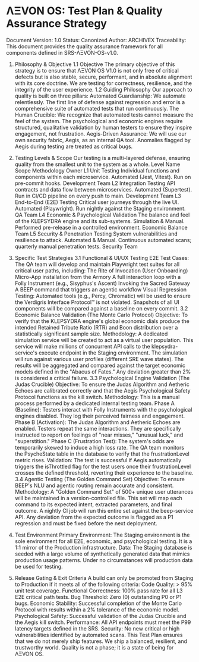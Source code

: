 # ΛΞVON OS: Test Plan & Quality Assurance Strategy
Document Version: 1.0
Status: Canonized
Author: ARCHIVEX
Traceability: This document provides the quality assurance framework for all components defined in SRS-ΛΞVON-OS-v1.0.
1. Philosophy & Objective
1.1 Objective
The primary objective of this strategy is to ensure that ΛΞVON OS V1.0 is not only free of critical defects but is also stable, secure, performant, and in absolute alignment with its core doctrine. We are testing for correctness, resilience, and the integrity of the user experience.
1.2 Guiding Philosophy
Our approach to quality is built on three pillars:
Automated Guardianship: We automate relentlessly. The first line of defense against regression and error is a comprehensive suite of automated tests that run continuously.
The Human Crucible: We recognize that automated tests cannot measure the feel of the system. The psychological and economic engines require structured, qualitative validation by human testers to ensure they inspire engagement, not frustration.
Aegis-Driven Assurance: We will use our own security fabric, Aegis, as an internal QA tool. Anomalies flagged by Aegis during testing are treated as critical bugs.
2. Testing Levels & Scope
Our testing is a multi-layered defense, ensuring quality from the smallest unit to the system as a whole.
Level
Name
Scope
Methodology
Owner
L1
Unit Testing
Individual functions and components within each microservice.
Automated (Jest, Vitest). Run on pre-commit hooks.
Development Team
L2
Integration Testing
API contracts and data flow between microservices.
Automated (Supertest). Run in CI/CD pipeline on every push to main.
Development Team
L3
End-to-End (E2E) Testing
Critical user journeys through the live UI.
Automated (Playwright). Run nightly against the Staging environment.
QA Team
L4
Economic & Psychological Validation
The balance and feel of the KLEPSYDRA engine and its sub-systems.
Simulation & Manual. Performed pre-release in a controlled environment.
Economic Balance Team
L5
Security & Penetration Testing
System vulnerabilities and resilience to attack.
Automated & Manual. Continuous automated scans; quarterly manual penetration tests.
Security Team

3. Specific Test Strategies
3.1 Functional & UI/UX Testing
E2E Test Cases: The QA team will develop and maintain Playwright test suites for all critical user paths, including:
The Rite of Invocation (User Onboarding)
Micro-App installation from the Armory
A full interaction loop with a Folly Instrument (e.g., Sisyphus's Ascent)
Invoking the Sacred Gateway
A BEEP command that triggers an agentic workflow
Visual Regression Testing: Automated tools (e.g., Percy, Chromatic) will be used to ensure the Verdigris Interface Protocol™ is not violated. Snapshots of all UI components will be compared against a baseline on every commit.
3.2 Economic Balance Validation (The Monte Carlo Protocol)
Objective: To verify that the KLEPSYDRA engine's global economic dials produce the intended Retained Tribute Ratio (RTR) and Boon distribution over a statistically significant sample size.
Methodology:
A dedicated simulation service will be created to act as a virtual user population.
This service will make millions of concurrent API calls to the klepsydra-service's execute endpoint in the Staging environment.
The simulation will run against various user profiles (different SRE wave states).
The results will be aggregated and compared against the target economic models defined in the "Abacus of Fates." Any deviation greater than 2% is considered a critical failure.
3.3 Psychological Engine Validation (The Judas Crucible)
Objective: To ensure the Judas Algorithm and Aetheric Echoes are calibrated correctly and that the Aegis Psychological Safety Protocol functions as the kill switch.
Methodology: This is a manual process performed by a dedicated internal testing team.
Phase A (Baseline): Testers interact with Folly Instruments with the psychological engines disabled. They log their perceived fairness and engagement.
Phase B (Activation): The Judas Algorithm and Aetheric Echoes are enabled. Testers repeat the same interactions. They are specifically instructed to report on feelings of "near misses," "unusual luck," and "superstition."
Phase C (Frustration Test): The system's odds are temporarily skewed to induce a high loss rate. The QA team monitors the PsycheState table in the database to verify that the frustrationLevel metric rises.
Validation: The test is successful if Aegis automatically triggers the isThrottled flag for the test users once their frustrationLevel crosses the defined threshold, reverting their experience to the baseline.
3.4 Agentic Testing (The Golden Command Set)
Objective: To ensure BEEP's NLU and agentic routing remain accurate and consistent.
Methodology:
A "Golden Command Set" of 500+ unique user utterances will be maintained in a version-controlled file. This set will map each command to its expected intent, extracted parameters, and final outcome.
A nightly CI job will run this entire set against the beep-service API.
Any deviation from the expected outcome is flagged as a P1 regression and must be fixed before the next deployment.
4. Test Environment
Primary Environment: The Staging environment is the sole environment for all E2E, economic, and psychological testing. It is a 1:1 mirror of the Production infrastructure.
Data: The Staging database is seeded with a large volume of synthetically generated data that mimics production usage patterns. Under no circumstances will production data be used for testing.
5. Release Gating & Exit Criteria
A build can only be promoted from Staging to Production if it meets all of the following criteria:
Code Quality: > 95% unit test coverage.
Functional Correctness: 100% pass rate for all L3 E2E critical path tests.
Bug Threshold: Zero (0) outstanding P0 or P1 bugs.
Economic Stability: Successful completion of the Monte Carlo Protocol with results within a 2% tolerance of the economic model.
Psychological Safety: Successful validation of the Judas Crucible and the Aegis kill switch.
Performance: All API endpoints must meet the P99 latency targets defined in the SRS.
Security: No new critical or high vulnerabilities identified by automated scans.
This Test Plan ensures that we do not merely ship features. We ship a balanced, resilient, and trustworthy world. Quality is not a phase; it is a state of being for ΛΞVON OS.
